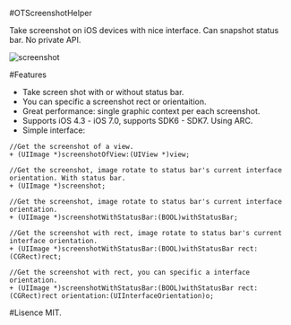 #OTScreenshotHelper

Take screenshot on iOS devices with nice interface. Can snapshot status bar. No private API.

![screenshot](https://raw.github.com/OpenFibers/OTScreenshotHelper/master/Screenshots/screenshot1.png "screen shot")

#Features

* Take screen shot with or without status bar.
* You can specific a screenshot rect or orientaition.
* Great performance: single graphic context per each screenshot.
* Supports iOS 4.3 - iOS 7.0, supports SDK6 - SDK7. Using ARC.
* Simple interface:

```
//Get the screenshot of a view.
+ (UIImage *)screenshotOfView:(UIView *)view;

//Get the screenshot, image rotate to status bar's current interface orientation. With status bar.
+ (UIImage *)screenshot;

//Get the screenshot, image rotate to status bar's current interface orientation.
+ (UIImage *)screenshotWithStatusBar:(BOOL)withStatusBar;

//Get the screenshot with rect, image rotate to status bar's current interface orientation.
+ (UIImage *)screenshotWithStatusBar:(BOOL)withStatusBar rect:(CGRect)rect;

//Get the screenshot with rect, you can specific a interface orientation.
+ (UIImage *)screenshotWithStatusBar:(BOOL)withStatusBar rect:(CGRect)rect orientation:(UIInterfaceOrientation)o;
```

#Lisence
MIT.
